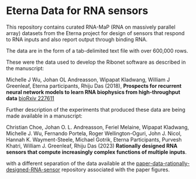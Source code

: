 # Eterna Data for RNA sensors

This repository contains curated RNA-MaP (RNA on massively parallel array) datasets from the Eterna project for design of sensors that respond to RNA inputs and also report output through binding RNA. 

The data are in the form of a tab-delimited text file with over 600,000 rows.

These were the data used to develop the Ribonet software as described in the manuscript: 

Michelle J Wu, Johan OL Andreasson, Wipapat Kladwang, William J Greenleaf, Eterna participants, Rhiju Das (2018), **Prospects for recurrent neural network models to learn RNA biophysics from high-throughput data**  [bioRxiv 227611](https://doi.org/10.1101/227611)

Further description of the experiments that produced these data are being made available in a manuscript:

Christian Choe, Johan O. L. Andreasson, Feriel Melaine, Wipapat Kladwang, Michelle J. Wu, Fernando Portela, Roger Wellington-Oguri, John J. Nicol, Hannah K. Wayment-Steele, Michael Gotrik, Eterna Participants, Purvesh Khatri, William J. Greenleaf, Rhiju Das (2023) **Rationally designed RNA sensors that compute increasingly complex functions of multiple inputs**. 

with a different separation of the data available at the [paper-data-rationally-designed-RNA-sensor](https://github.com/eternagame/paper-data-rationally-designed-RNA-sensor) repository associated with the paper figures.



